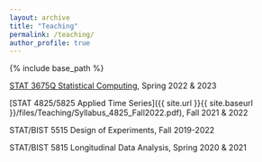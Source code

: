 ```yaml
---
layout: archive
title: "Teaching"
permalink: /teaching/
author_profile: true
---
```


{% include base_path %}

[STAT 3675Q Statistical Computing](https://catalog.uconn.edu/course-search/course/STAT/3675Q), Spring 2022 & 2023

[STAT 4825/5825 Applied Time Series]({{ site.url }}{{ site.baseurl }}/files/Teaching/Syllabus_4825_Fall2022.pdf), Fall 2021 & 2022

STAT/BIST 5515 Design of Experiments, Fall 2019-2022

STAT/BIST 5815 Longitudinal Data Analysis, Spring 2020 & 2021
